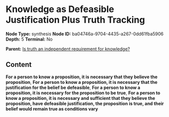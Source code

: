 # Knowledge as Defeasible Justification Plus Truth Tracking

**Node Type:** synthesis
**Node ID:** ba04746a-9704-4435-a267-0dd61fba5906
**Depth:** 5
**Terminal:** No

**Parent:** [Is truth an independent requirement for knowledge?](is-truth-an-independent-requirement-for-knowledge-antithesis-fbfddc21-b95a-4615-adaf-dc4d5b0ded9e.md)

## Content

**For a person to know a proposition, it is necessary that they believe the proposition**, **For a person to know a proposition, it is necessary that the justification for the belief be defeasible**, **For a person to know a proposition, it is necessary for the proposition to be true**, **For a person to know a proposition, it is necessary and sufficient that they believe the proposition, have defeasible justification, the proposition is true, and their belief would remain true as conditions vary**
